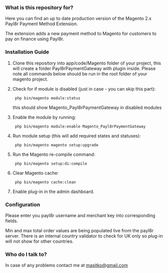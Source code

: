 
### What is this repository for? ###

Here you can find an up to date production version of the Magento 2.x Payl8r Payment Method Extension.

The extension adds a new payment method to Magento for customers to pay on finance using Payl8r.


### Installation Guide ###

1. Clone this repository into app/code/Magento folder of your project, this will create a folder Payl8rPaymentGateway with plugin inside.
	Please note all commands below should be run in the root folder of your magento project.

2. Check for if module is disabled (just in case - you can skip this part):
		
		php bin/magento module:status
		
	this should show Magento_Payl8rPaymentGateway in disabled modules
	
3. Enable the module by running:

		php bin/magento module:enable Magento_Payl8rPaymentGateway
		
4. Run module setup (this will add required states and statuses):

		php bin/magento magento setup:upgrade
		
5. Run the Magento re-compile command:

		php bin/magento setup:di:compile

6. Clear Magento cache:

		php bin/magento cache:clean

7. Enable plug-in in the admin dashboard. 

### Configuration ###

Please enter you payl8r username and merchant key into corresponding fields.

Min and max total order values are being populated live from the payl8r server.
There is an internal country validator to check for UK only so plug-in will not show for other countries.

### Who do I talk to? ###

In case of any problems contact me at masitko@gmail.com